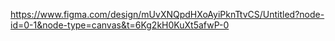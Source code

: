 https://www.figma.com/design/mUvXNQpdHXoAyiPknTtvCS/Untitled?node-id=0-1&node-type=canvas&t=6Kg2kH0KuXt5afwP-0
